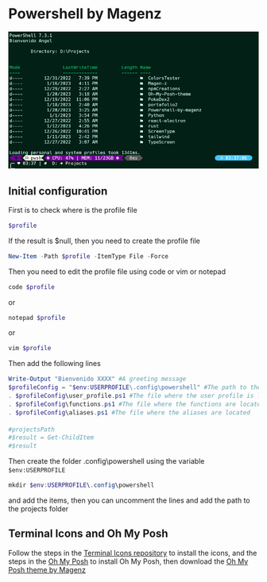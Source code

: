 # Powershell by Magenz
<p align="center">
  <img
    src="/terminal.png"
    alt="Terminal"
  />
</p>

## Initial configuration

First is to check where is  the profile file

```powershell
$profile
```

If the result is $null, then you need to create the profile file

```powershell
New-Item -Path $profile -ItemType File -Force
```

Then you need to edit the profile file using code or vim or notepad

```powershell
code $profile
```
or
```powershell
notepad $profile
```
or
```powershell
vim $profile
``` 
Then add the following lines

```powershell
Write-Output "Bienvenido XXXX" #A greeting message
$profileConfig = "$env:USERPROFILE\.config\powershell" #The path to the folder where the configuration files are located
. $profileConfig\user_profile.ps1 #The file where the user profile is located
. $profileConfig\functions.ps1 #The file where the functions are located
. $profileConfig\aliases.ps1 #The file where the aliases are located

#projectsPath 
#$result = Get-ChildItem
#$result
```
Then create the folder .config\powershell using the variable ```$env:USERPROFILE```


```powershell
mkdir $env:USERPROFILE\.config\powershell
```

and add the items, then you can uncomment the lines and add the path to the projects folder

## Terminal Icons and Oh My Posh

Follow the steps in the <a href='https://github.com/devblackops/Terminal-Icons'>Terminal Icons repository</a> to install the icons, and the steps in the <a href='https://ohmyposh.dev/docs/windows'>Oh My Posh</a> to install Oh My Posh, then download the <a href='https://github.com/angelzxz1/Oh-My-Posh-theme'>Oh My Posh theme by Magenz</a>

